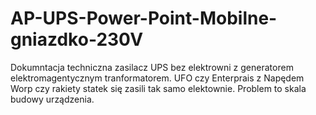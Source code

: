 # AP-UPS-Power-Point-Mobilne-gniazdko-230V
Dokumntacja techniczna zasilacz UPS bez elektrowni z generatorem elektromagentycznym tranformatorem. UFO czy Enterprais z Napędem Worp czy rakiety statek się zasili tak samo elektownie. Problem to skala budowy urządzenia. 
